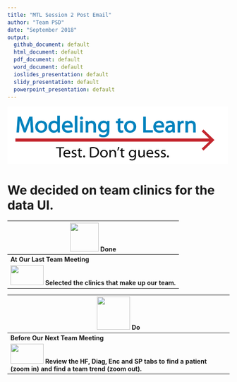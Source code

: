 ```yaml
---
title: "MTL Session 2 Post Email"
author: "Team PSD"
date: "September 2018"
output: 
  github_document: default
  html_document: default
  pdf_document: default
  word_document: default
  ioslides_presentation: default
  slidy_presentation: default
  powerpoint_presentation: default
---
```



<!-- MTL Logo, HTML img tag -->
<img src = "https://raw.githubusercontent.com/lzim/teampsd/teampsd_style/mtl_logo/mtl_testdontguess_sm.png"
     height = "130" width = "500"> 

# We decided on team clinics for the data UI.

<!-- Do/Done Tables -->
| <img src = "https://raw.githubusercontent.com/lzim/teampsd/hexagon_icons/np_hexagon-check-mark_309690_003F72.png" height = "65" width = "65"> **Done** | 
| --- |
|**At Our Last Team Meeting**|
| [<img src = "https://raw.githubusercontent.com/lzim/teampsd/master/resources/logos/mtl_how_data_sm.png" height = "45" width = "75">](http://mtl.how/data) **Selected the clinics that make up our team.** 

<img src = "https://raw.githubusercontent.com/lzim/teampsd/hexagon_icons/np_synchronize_778914_003F72.png" height = "75" width = "75"> **Do** |
| --- |
|**Before Our Next Team Meeting**|
|[<img src = "https://raw.githubusercontent.com/lzim/teampsd/master/resources/logos/mtl_how_data_sm.png" height = "45" width = "75">](http://mtl.how/data) **Review the HF, Diag, Enc and SP tabs to find a patient (zoom in) and find a team trend (zoom out).**  |


